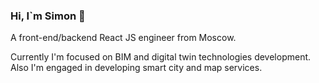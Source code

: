 ### Hi, I`m Simon 👋
A front-end/backend React JS engineer from Moscow. 

Currently I'm focused on BIM and digital twin technologies development. Also I'm engaged in developing smart city and map services.

